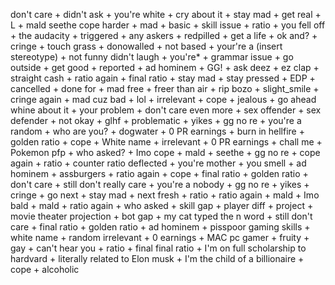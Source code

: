 don't care + didn't ask + you're white + cry about it + stay mad + get real + L + mald seethe cope harder + mad + basic + skill issue + ratio + you fell off + the audacity + triggered + any askers + redpilled + get a life + ok and? + cringe + touch grass + donowalled + not based + your're a (insert stereotype) + not funny didn't laugh + you're* + grammar issue + go outside + get good + reported + ad hominem + GG! + ask deez + ez clap + straight cash + ratio again + final ratio + stay mad + stay pressed + EDP + cancelled + done for + mad free + freer than air + rip bozo + slight_smile + cringe again + mad cuz bad + lol + irrelevant + cope + jealous + go ahead whine about it + your problem + don't care even more + sex offender + sex defender + not okay + glhf + problematic + yikes + gg no re + you're a random + who are you? + dogwater + 0 PR earnings + burn in hellfire + golden ratio + cope + White name + irrelevant + 0 PR earnings + chall me + Pokemon pfp + who asked? + Imo cope + mald + seethe + gg no re + cope again + ratio + counter ratio deflected + you're mother + you smell + ad hominem + assburgers + ratio again + cope + final ratio + golden ratio + don't care + still don't really care + you're a nobody + gg no re + yikes + cringe + go next + stay mad + next fresh + ratio + ratio again + mald + Imo bald + mald + ratio again + who asked + skill gap + player diff + project + movie theater projection + bot gap + my cat typed the n word + still don't care + final ratio + golden ratio + ad hominem + pisspoor gaming skills + white name + random irrelevant + 0 earnings + MAC pc gamer + fruity + gay + can't hear you + ratio + final final ratio + I'm on full scholarship to hardvard + literally related to Elon musk + I'm the child of a billionaire + cope + alcoholic

